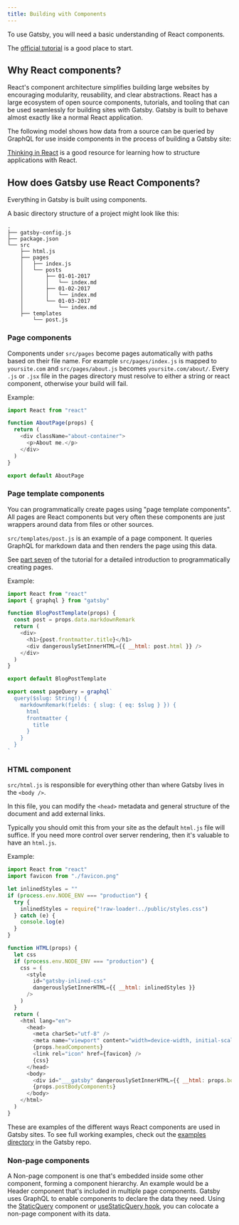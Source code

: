 ```yaml
---
title: Building with Components
---
```


To use Gatsby, you will need a basic understanding of React components.

The [official tutorial](https://reactjs.org/tutorial/tutorial.html)
is a good place to start.

## Why React components?

React's component architecture simplifies building large websites by encouraging
modularity, reusability, and clear abstractions. React has a large ecosystem of
open source components, tutorials, and tooling that can be used seamlessly for
building sites with Gatsby. Gatsby is built to behave almost exactly like a
normal React application.

The following model shows how data from a source can be queried by GraphQL for use inside components in the process of building a Gatsby site:

<ComponentModel initialLayer="View" />

[Thinking in React](https://reactjs.org/docs/thinking-in-react.html)
is a good resource for learning how to structure applications with React.

## How does Gatsby use React Components?

Everything in Gatsby is built using components.

A basic directory structure of a project might look like this:

```text
.
├── gatsby-config.js
├── package.json
└── src
    ├── html.js
    ├── pages
    │   ├── index.js
    │   └── posts
    │       ├── 01-01-2017
    │       │   └── index.md
    │       ├── 01-02-2017
    │       │   └── index.md
    │       └── 01-03-2017
    │           └── index.md
    ├── templates
        └── post.js
```

### Page components

Components under `src/pages` become pages automatically with paths based on
their file name. For example `src/pages/index.js` is mapped to `yoursite.com`
and `src/pages/about.js` becomes `yoursite.com/about/`. Every `.js` or `.jsx`
file in the pages directory must resolve to either a string or react component,
otherwise your build will fail.

Example:

```jsx:title=src/pages/about.js
import React from "react"

function AboutPage(props) {
  return (
    <div className="about-container">
      <p>About me.</p>
    </div>
  )
}

export default AboutPage
```

### Page template components

You can programmatically create pages using "page template components". All
pages are React components but very often these components are just wrappers around data from files or other sources.

`src/templates/post.js` is an example of a page component. It queries GraphQL
for markdown data and then renders the page using this data.

See [part seven](/docs/tutorial/part-seven/) of the tutorial for a detailed
introduction to programmatically creating pages.

Example:

```jsx:title=src/templates/post.js
import React from "react"
import { graphql } from "gatsby"

function BlogPostTemplate(props) {
  const post = props.data.markdownRemark
  return (
    <div>
      <h1>{post.frontmatter.title}</h1>
      <div dangerouslySetInnerHTML={{ __html: post.html }} />
    </div>
  )
}

export default BlogPostTemplate

export const pageQuery = graphql`
  query($slug: String!) {
    markdownRemark(fields: { slug: { eq: $slug } }) {
      html
      frontmatter {
        title
      }
    }
  }
`
```

### HTML component

`src/html.js` is responsible for everything other than where Gatsby lives in
the `<body />`.

In this file, you can modify the `<head>` metadata and general structure of the
document and add external links.

Typically you should omit this from your site as the default `html.js` file will
suffice. If you need more control over server rendering, then it's valuable to
have an `html.js`.

Example:

```jsx:title=src/html.js
import React from "react"
import favicon from "./favicon.png"

let inlinedStyles = ""
if (process.env.NODE_ENV === "production") {
  try {
    inlinedStyles = require("!raw-loader!../public/styles.css")
  } catch (e) {
    console.log(e)
  }
}

function HTML(props) {
  let css
  if (process.env.NODE_ENV === "production") {
    css = (
      <style
        id="gatsby-inlined-css"
        dangerouslySetInnerHTML={{ __html: inlinedStyles }}
      />
    )
  }
  return (
    <html lang="en">
      <head>
        <meta charSet="utf-8" />
        <meta name="viewport" content="width=device-width, initial-scale=1.0" />
        {props.headComponents}
        <link rel="icon" href={favicon} />
        {css}
      </head>
      <body>
        <div id="___gatsby" dangerouslySetInnerHTML={{ __html: props.body }} />
        {props.postBodyComponents}
      </body>
    </html>
  )
}
```

These are examples of the different ways React components are used in Gatsby
sites. To see full working examples, check out the
[examples directory](https://github.com/gatsbyjs/gatsby/tree/master/examples) in
the Gatsby repo.

### Non-page components

A Non-page component is one that's embedded inside some other component, forming a component hierarchy. An example would be a Header component that's included in multiple page components.
Gatsby uses GraphQL to enable components to declare the data they need. Using the [StaticQuery](/docs/how-to/sourcing-data/static-query/) component or [useStaticQuery hook](/docs/how-to/sourcing-data/use-static-query/), you can colocate a non-page component with its data.

